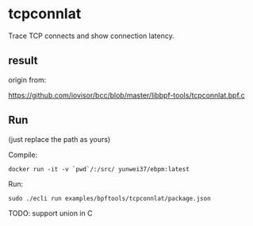 # tcpconnlat

Trace TCP connects and show connection latency.

## result

origin from:

https://github.com/iovisor/bcc/blob/master/libbpf-tools/tcpconnlat.bpf.c

## Run

(just replace the path as yours)

Compile:

```shell
docker run -it -v `pwd`/:/src/ yunwei37/ebpm:latest
```

Run:

```shell
sudo ./ecli run examples/bpftools/tcpconnlat/package.json
```

TODO: support union in C